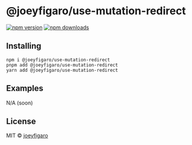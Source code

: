 # @joeyfigaro/use-mutation-redirect

[![npm version](https://badgen.net/npm/v/@joeyfigaro/use-mutation-redirect)](https://npm.im/@joeyfigaro/use-mutation-redirect) [![npm downloads](https://badgen.net/npm/dm/@joeyfigaro/use-mutation-redirect)](https://npm.im/tsup-lib-template)

## Installing

```shell
npm i @joeyfigaro/use-mutation-redirect
pnpm add @joeyfigaro/use-mutation-redirect
yarn add @joeyfigaro/use-mutation-redirect
```

## Examples

N/A (soon)

## License

MIT &copy; [joeyfigaro](https://github.com/sponsors/joeyfigaro)
